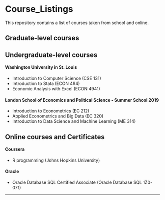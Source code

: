 # Course_Listings
This repository contains a list of courses taken from school and online.

## Graduate-level courses

## Undergraduate-level courses
#### Washington University in St. Louis

- Introduction to Computer Science (CSE 131)
- Introduction to Stata (ECON 494)
- Economic Analysis with Excel (ECON 4941)

#### London School of Economics and Political Science - Summer School 2019

- Introduction to Econometrics (EC 212)
- Applied Econometrics and Big Data (EC 320)
- Introduction to Data Science and Machine Learning (ME 314)

## Online courses and Certificates

#### Coursera
- R programming (Johns Hopkins University)

#### Oracle
- Oracle Database SQL Certified Associate (Oracle Database SQL 1Z0-071)

------------
